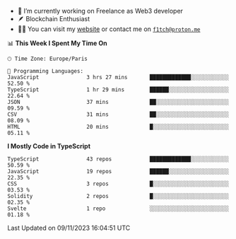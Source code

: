 - 🔭 I’m currently working on Freelance as Web3 developer
- 🪶 Blockchain Enthusiast
- 👨‍💻 You can visit my [website](https://f1tch.xyz) or contact me on [`f1tch@proton.me`](mailto:f1tch@proton.me)

<!--START_SECTION:waka-->
📊 **This Week I Spent My Time On** 

```text
🕑︎ Time Zone: Europe/Paris

💬 Programming Languages: 
JavaScript               3 hrs 27 mins       █████████████░░░░░░░░░░░░   52.50 % 
TypeScript               1 hr 29 mins        ██████░░░░░░░░░░░░░░░░░░░   22.64 % 
JSON                     37 mins             ██░░░░░░░░░░░░░░░░░░░░░░░   09.59 % 
CSV                      31 mins             ██░░░░░░░░░░░░░░░░░░░░░░░   08.09 % 
HTML                     20 mins             █░░░░░░░░░░░░░░░░░░░░░░░░   05.11 % 
```

**I Mostly Code in TypeScript** 

```text
TypeScript               43 repos            █████████████░░░░░░░░░░░░   50.59 % 
JavaScript               19 repos            ██████░░░░░░░░░░░░░░░░░░░   22.35 % 
CSS                      3 repos             █░░░░░░░░░░░░░░░░░░░░░░░░   03.53 % 
Solidity                 2 repos             █░░░░░░░░░░░░░░░░░░░░░░░░   02.35 % 
Svelte                   1 repo              ░░░░░░░░░░░░░░░░░░░░░░░░░   01.18 % 
```




 Last Updated on 09/11/2023 16:04:51 UTC
<!--END_SECTION:waka-->
